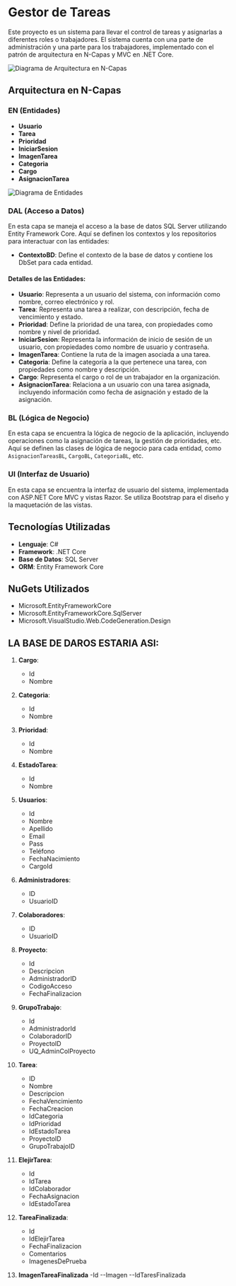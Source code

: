 # Gestor de Tareas

Este proyecto es un sistema para llevar el control de tareas y asignarlas a diferentes roles o trabajadores. El sistema cuenta con una parte de administración y una parte para los trabajadores, implementado con el patrón de arquitectura en N-Capas y MVC en .NET Core.

![Diagrama de Arquitectura en N-Capas](https://github.com/JeffreyMardoqueo-17/Gestor-de-Tareas/assets/126411958/79c4469e-1a3b-4225-909d-02463d87762e)

## Arquitectura en N-Capas

### EN (Entidades)

- **Usuario**
- **Tarea**
- **Prioridad**
- **IniciarSesion**
- **ImagenTarea**
- **Categoria**
- **Cargo**
- **AsignacionTarea**

![Diagrama de Entidades](https://github.com/JeffreyMardoqueo-17/Gestor-de-Tareas/assets/126411958/2f00bfba-33d3-4a07-b66f-48882c7edcb6)

### DAL (Acceso a Datos)
En esta capa se maneja el acceso a la base de datos SQL Server utilizando Entity Framework Core. Aquí se definen los contextos y los repositorios para interactuar con las entidades:

- **ContextoBD**: Define el contexto de la base de datos y contiene los DbSet para cada entidad.

#### Detalles de las Entidades:
- **Usuario**: Representa a un usuario del sistema, con información como nombre, correo electrónico y rol.
- **Tarea**: Representa una tarea a realizar, con descripción, fecha de vencimiento y estado.
- **Prioridad**: Define la prioridad de una tarea, con propiedades como nombre y nivel de prioridad.
- **IniciarSesion**: Representa la información de inicio de sesión de un usuario, con propiedades como nombre de usuario y contraseña.
- **ImagenTarea**: Contiene la ruta de la imagen asociada a una tarea.
- **Categoria**: Define la categoría a la que pertenece una tarea, con propiedades como nombre y descripción.
- **Cargo**: Representa el cargo o rol de un trabajador en la organización.
- **AsignacionTarea**: Relaciona a un usuario con una tarea asignada, incluyendo información como fecha de asignación y estado de la asignación.

### BL (Lógica de Negocio)
En esta capa se encuentra la lógica de negocio de la aplicación, incluyendo operaciones como la asignación de tareas, la gestión de prioridades, etc. Aquí se definen las clases de lógica de negocio para cada entidad, como `AsignacionTareasBL`, `CargoBL`, `CategoriaBL`, etc.

### UI (Interfaz de Usuario)
En esta capa se encuentra la interfaz de usuario del sistema, implementada con ASP.NET Core MVC y vistas Razor. Se utiliza Bootstrap para el diseño y la maquetación de las vistas.

## Tecnologías Utilizadas
- **Lenguaje**: C#
- **Framework**: .NET Core
- **Base de Datos**: SQL Server
- **ORM**: Entity Framework Core

## NuGets Utilizados
- Microsoft.EntityFrameworkCore
- Microsoft.EntityFrameworkCore.SqlServer
- Microsoft.VisualStudio.Web.CodeGeneration.Design
## LA BASE DE DAROS ESTARIA ASI:
1. **Cargo**:
   - Id
   - Nombre

2. **Categoria**:
   - Id
   - Nombre

3. **Prioridad**:
   - Id
   - Nombre

4. **EstadoTarea**:
   - Id
   - Nombre

5. **Usuarios**:
   - Id
   - Nombre
   - Apellido
   - Email
   - Pass
   - Teléfono
   - FechaNacimiento
   - CargoId

6. **Administradores**:
   - ID
   - UsuarioID

7. **Colaboradores**:
   - ID
   - UsuarioID

8. **Proyecto**:
   - Id
   - Descripcion
   - AdministradorID
   - CodigoAcceso
   - FechaFinalizacion

9. **GrupoTrabajo**:
   - Id
   - AdministradorId
   - ColaboradorID
   - ProyectoID
   - UQ_AdminColProyecto

10. **Tarea**:
    - ID
    - Nombre
    - Descripcion
    - FechaVencimiento
    - FechaCreacion
    - IdCategoria
    - IdPrioridad
    - IdEstadoTarea
    - ProyectoID
    - GrupoTrabajoID

11. **ElejirTarea**:
    - Id
    - IdTarea
    - IdColaborador
    - FechaAsignacion
    - IdEstadoTarea

12. **TareaFinalizada**:
    - Id
    - IdElejirTarea
    - FechaFinalizacion
    - Comentarios
    - ImagenesDePrueba

13. **ImagenTareaFinalizada**
   -Id
   --Imagen
   --IdTaresFinalizada
